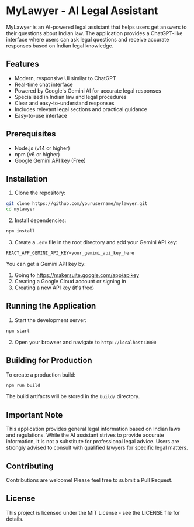 # MyLawyer - AI Legal Assistant

MyLawyer is an AI-powered legal assistant that helps users get answers to their questions about Indian law. The application provides a ChatGPT-like interface where users can ask legal questions and receive accurate responses based on Indian legal knowledge.

## Features

- Modern, responsive UI similar to ChatGPT
- Real-time chat interface
- Powered by Google's Gemini AI for accurate legal responses
- Specialized in Indian law and legal procedures
- Clear and easy-to-understand responses
- Includes relevant legal sections and practical guidance
- Easy-to-use interface

## Prerequisites

- Node.js (v14 or higher)
- npm (v6 or higher)
- Google Gemini API key (Free)

## Installation

1. Clone the repository:
```bash
git clone https://github.com/yourusername/mylawyer.git
cd mylawyer
```

2. Install dependencies:
```bash
npm install
```

3. Create a `.env` file in the root directory and add your Gemini API key:
```
REACT_APP_GEMINI_API_KEY=your_gemini_api_key_here
```

You can get a Gemini API key by:
1. Going to https://makersuite.google.com/app/apikey
2. Creating a Google Cloud account or signing in
3. Creating a new API key (it's free)

## Running the Application

1. Start the development server:
```bash
npm start
```

2. Open your browser and navigate to `http://localhost:3000`

## Building for Production

To create a production build:

```bash
npm run build
```

The build artifacts will be stored in the `build/` directory.

## Important Note

This application provides general legal information based on Indian laws and regulations. While the AI assistant strives to provide accurate information, it is not a substitute for professional legal advice. Users are strongly advised to consult with qualified lawyers for specific legal matters.

## Contributing

Contributions are welcome! Please feel free to submit a Pull Request.

## License

This project is licensed under the MIT License - see the LICENSE file for details. 